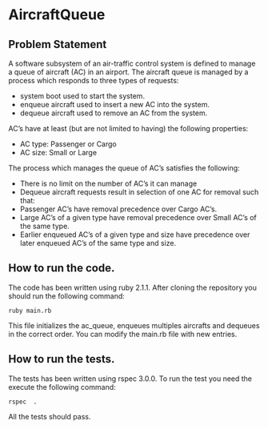 # AircraftQueue
## Problem Statement
A software subsystem of an air-traffic control system is defined to manage a queue of aircraft (AC) in an airport.
The aircraft queue is managed by a process which responds to three types of requests:
* system boot		used to start the system.
* enqueue aircraft		used to insert a new AC into the system.
* dequeue aircraft		used to remove an AC from the system.

AC’s have at least (but are not limited to having) the following properties:

*	AC type:			Passenger or Cargo
*	AC size:			Small or Large

The process which manages the queue of AC’s satisfies the following:
*	There is no limit on the number of AC’s it can manage
*	Dequeue aircraft requests result in selection of one AC for removal such that:
  * Passenger AC’s have removal precedence over Cargo AC’s.
  * Large AC’s of a given type have removal precedence over Small AC’s of the same type.
  * Earlier enqueued AC’s of a given type and size have precedence over later enqueued AC’s of the same type and size.

## How to run the code.

The code has been written using ruby 2.1.1. 
After cloning the repository you should run the following command:
    
    ruby main.rb

This file initializes the ac_queue, enqueues multiples aircrafts and dequeues in the correct order.
You can modify the  main.rb file with new entries. 

## How to run  the tests.
The tests has been written using rspec 3.0.0. To run the test you need the execute the following command:

    rspec  .

All the tests should pass.
